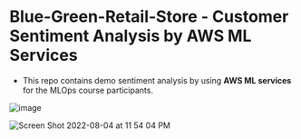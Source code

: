 # Blue-Green-Retail-Store - Customer Sentiment Analysis by AWS ML Services

- This repo contains demo sentiment analysis by using **AWS ML services** for the MLOps course participants.

![image](https://user-images.githubusercontent.com/51021282/182952442-e0336a7d-8dac-4070-851e-3d3e57a0e176.png)


![Screen Shot 2022-08-04 at 11 54 04 PM](https://user-images.githubusercontent.com/51021282/182952499-e9761de8-c3ff-4092-a046-14cb11ec8788.png)
